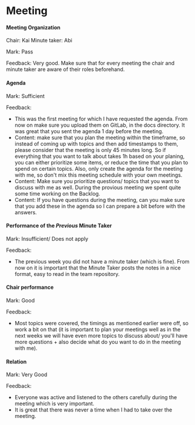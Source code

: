 # Meeting

#### Meeting Organization

Chair: Kai
Minute taker: Abi

Mark: Pass

Feedback: Very good. Make sure that for every meeting the chair and minute taker are aware of their roles beforehand.


#### Agenda

Mark: Sufficient

Feedback: 
* This was the first meeting for which I have requested the agenda. From now on make sure you upload them on GitLab,
in the docs directory. It was great that you sent the agenda 1 day before the meeting. 
* Content: make sure that you plan the meeting within the timeframe, so instead of coming up with topics and then add timestamps
to them, please consider that the meeting is only 45 minutes long. So if everything that you want to talk about takes 1h based on your planing,
you can either prioritize some items, or reduce the time that you plan to spend on certain topics. Also, only create the agenda for the meeting with me,
so don't mix this meeting schedule with your own meetings.
* Content: Make sure you prioritize questions/ topics that you want to discuss with me as well. During the provious meeting we spent quite some time
working on the Backlog.
* Content: If you have questions during the meeting, can you make sure that you add these in the agenda so I can prepare a bit before with the answers.


#### Performance of the *Previous* Minute Taker

Mark: Insufficient/ Does not apply

Feedback: 
* The previous week you did not have a minute taker (which is fine). From now on it is important that the Minute Taker posts the notes in a nice format,
easy to read in the team repository.


#### Chair performance

Mark: Good

Feedback: 
* Most topics were covered, the timings as mentioned earlier were off, so work a bit on that (it is important to plan your meetings well
as in the next weeks we will have even more topics to discuss about/ you'll have more questions + also decide what do you want to do in the meeting with me).


#### Relation

Mark: Very Good

Feedback: 
* Everyone was active and listened to the others carefully during the meeting which is very important.
* It is great that there was never a time when I had to take over the meeting.


